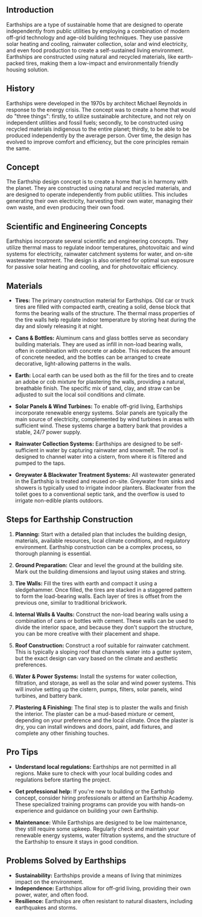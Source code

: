 ## Introduction <a name="introduction"></a>

Earthships are a type of sustainable home that are designed to operate independently from public utilities by employing a combination of modern off-grid technology and age-old building techniques. They use passive solar heating and cooling, rainwater collection, solar and wind electricity, and even food production to create a self-sustained living environment. Earthships are constructed using natural and recycled materials, like earth-packed tires, making them a low-impact and environmentally friendly housing solution.

## History <a name="history"></a>

Earthships were developed in the 1970s by architect Michael Reynolds in response to the energy crisis. The concept was to create a home that would do "three things": firstly, to utilize sustainable architecture, and not rely on independent utilities and fossil fuels; secondly, to be constructed using recycled materials indigenous to the entire planet; thirdly, to be able to be produced independently by the average person. Over time, the design has evolved to improve comfort and efficiency, but the core principles remain the same.

## Concept <a name="concept"></a>

The Earthship design concept is to create a home that is in harmony with the planet. They are constructed using natural and recycled materials, and are designed to operate independently from public utilities. This includes generating their own electricity, harvesting their own water, managing their own waste, and even producing their own food.

## Scientific and Engineering Concepts <a name="scientific-and-engineering-concepts"></a>

Earthships incorporate several scientific and engineering concepts. They utilize thermal mass to regulate indoor temperatures, photovoltaic and wind systems for electricity, rainwater catchment systems for water, and on-site wastewater treatment. The design is also oriented for optimal sun exposure for passive solar heating and cooling, and for photovoltaic efficiency.

## Materials <a name="materials"></a>

* **Tires:** The primary construction material for Earthships. Old car or truck tires are filled with compacted earth, creating a solid, dense block that forms the bearing walls of the structure. The thermal mass properties of the tire walls help regulate indoor temperature by storing heat during the day and slowly releasing it at night.

* **Cans & Bottles:** Aluminum cans and glass bottles serve as secondary building materials. They are used as infill in non-load bearing walls, often in combination with concrete or adobe. This reduces the amount of concrete needed, and the bottles can be arranged to create decorative, light-allowing patterns in the walls.

* **Earth:** Local earth can be used both as the fill for the tires and to create an adobe or cob mixture for plastering the walls, providing a natural, breathable finish. The specific mix of sand, clay, and straw can be adjusted to suit the local soil conditions and climate.

* **Solar Panels & Wind Turbines:** To enable off-grid living, Earthships incorporate renewable energy systems. Solar panels are typically the main source of electricity, complemented by wind turbines in areas with sufficient wind. These systems charge a battery bank that provides a stable, 24/7 power supply.

* **Rainwater Collection Systems:** Earthships are designed to be self-sufficient in water by capturing rainwater and snowmelt. The roof is designed to channel water into a cistern, from where it is filtered and pumped to the taps.

* **Greywater & Blackwater Treatment Systems:** All wastewater generated in the Earthship is treated and reused on-site. Greywater from sinks and showers is typically used to irrigate indoor planters. Blackwater from the toilet goes to a conventional septic tank, and the overflow is used to irrigate non-edible plants outdoors.

## Steps for Earthship Construction <a name="steps-for-earthship-construction"></a>

1. **Planning:** Start with a detailed plan that includes the building design, materials, available resources, local climate conditions, and regulatory environment. Earthship construction can be a complex process, so thorough planning is essential.

2. **Ground Preparation:** Clear and level the ground at the building site. Mark out the building dimensions and layout using stakes and string.

3. **Tire Walls:** Fill the tires with earth and compact it using a sledgehammer. Once filled, the tires are stacked in a staggered pattern to form the load-bearing walls. Each layer of tires is offset from the previous one, similar to traditional brickwork.

4. **Internal Walls & Vaults:** Construct the non-load bearing walls using a combination of cans or bottles with cement. These walls can be used to divide the interior space, and because they don't support the structure, you can be more creative with their placement and shape.

5. **Roof Construction:** Construct a roof suitable for rainwater catchment. This is typically a sloping roof that channels water into a gutter system, but the exact design can vary based on the climate and aesthetic preferences.

6. **Water & Power Systems:** Install the systems for water collection, filtration, and storage, as well as the solar and wind power systems. This will involve setting up the cistern, pumps, filters, solar panels, wind turbines, and battery bank.

7. **Plastering & Finishing:** The final step is to plaster the walls and finish the interior. The plaster can be a mud-based mixture or cement, depending on your preference and the local climate. Once the plaster is dry, you can install windows and doors, paint, add fixtures, and complete any other finishing touches.

## Pro Tips <a name="pro-tips"></a>

* **Understand local regulations:** Earthships are not permitted in all regions. Make sure to check with your local building codes and regulations before starting the project.

* **Get professional help:** If you're new to building or the Earthship concept, consider hiring professionals or attend an Earthship Academy. These specialized training programs can provide you with hands-on experience and guidance on building your own Earthship.

* **Maintenance:** While Earthships are designed to be low maintenance, they still require some upkeep. Regularly check and maintain your renewable energy systems, water filtration systems, and the structure of the Earthship to ensure it stays in good condition.


## Problems Solved by Earthships <a name="problems-solved-by-earthships"></a>

* **Sustainability:** Earthships provide a means of living that minimizes impact on the environment.
* **Independence:** Earthships allow for off-grid living, providing their own power, water, and often food.
* **Resilience:** Earthships are often resistant to natural disasters, including earthquakes and storms.
